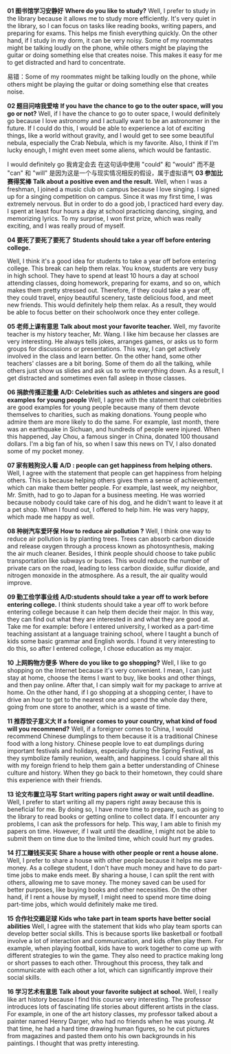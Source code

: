 **01 图书馆学习安静好**
**Where do you like to study?**
<span class="cloze-span" data-cloze-hint="嗯，我更喜欢在图书馆学习，因为它使我学习效率更高。">Well, I prefer to study in the library because it allows me to study more efficiently.</span> <span class="cloze-span" data-cloze-hint="图书馆里很安静，所以我可以专心任务 像读书，写论文，准备考试。这有助于我快速完成所有工作。">It's very quiet in the library, so I can focus on tasks like reading books, writing papers, and preparing for exams. This helps me finish everything quickly. </span><span class="cloze-span" data-cloze-hint="另一方面，如果我在宿舍学习，可能会很吵。">On the other hand, if I study in my dorm, it can be very noisy. </span><span class="cloze-span" data-cloze-hint="我的一些室友可能在电话里大声说话，而其他人可能在弹吉他或做其他会产生噪音的事情。">Some of my roommates might be talking loudly on the phone, while others might be playing the guitar or doing something else that creates noise. </span><span class="cloze-span" data-cloze-hint="这使我很容易分心，很难集中注意力。">This makes it easy for me to get distracted and hard to concentrate.</span>

易错：Some of my roommates might be talking loudly on the phone, while others might be playing the guitar or <span class="cloze-span">doing something else</span> that<span class="cloze-span"> creates noise</span>. 

**02 题目问啥我爱啥**
**If you have the chance to go to the outer space, will you go or not?**
<span class="cloze-span" data-cloze-hint="如果我有机会去外太空，我一定会去，因为我热爱天文学，我确实想成为一名天文学家将来。">Well, if I have the chance to go to outer space, I would definitely go because I love astronomy and I actually want to be an astronomer in the future.</span> <span class="cloze-span" data-cloze-hint="如果我能做到这一点，我将能够体验到许多令人兴奋的事情，比如一个没有重力的世界">If I could do this, I would be able to experience a lot of exciting things, like a world without gravity</span>, and <span class="cloze-span" data-cloze-hint="我会看到一些美丽的星云，特别是蟹状星云，这是我最喜欢的。">I would get to see some beautiful nebula, especially the Crab Nebula, which is my favorite.</span> <span class="cloze-span" data-cloze-hint="而且，我觉得如果我足够幸运，我甚至可能会遇到一些外星人，这将是非常棒的。">Also, I think if I'm lucky enough, I might even meet some aliens, which would be fantastic.</span>

<span class="cloze-span">I would definitely go </span>我肯定会去
在这句话中使用 "could" 和 "would" 而不是 "can" 和 "will" 是因为这是一个与现实情况相反的假设，属于虚拟语气
**03 参加比赛得奖棒**
**Talk about a positive even and the result.**
<span class="cloze-span" data-cloze-hint="当我还是大一新生的时候，我加入了校园里的一个音乐俱乐部，因为我喜欢唱歌。">Well, when I was a freshman, I joined a music club on campus because I love singing.</span><span class="cloze-span" data-cloze-hint="我报名参加了校园里的歌唱比赛。"> I signed up for a singing competition on campus. </span><span class="cloze-span" data-cloze-hint="因为这是我的第一次，我非常紧张。但是为了做好工作，我每天都努力练习。">Since it was my first time, I was extremely nervous. But in order to do a good job, I practiced hard every day.</span> <span class="cloze-span" data-cloze-hint="我每天在学校至少花四个小时练习跳舞、唱歌和背歌词。">I spent at least four hours a day at school practicing dancing, singing, and memorizing lyrics. </span><span class="cloze-span" data-cloze-hint="令我惊讶的是，我获得了一等奖，这真的很令人兴奋，我真的为自己感到骄傲。">To my surprise, I won first prize, which was really exciting, and I was really proud of myself.</span>

**04 要死了要死了要死了**
**Students should take a year off before entering college.**


<span class="cloze-span" data-cloze-hint="嗯，我认为学生在进入大学之前休学一年是个好主意。">Well, I think it's a good idea for students to take a year off before entering college.</span> <span class="cloze-span" data-cloze-hint="这个休息可以帮助他们放松。你知道，学生们在高中都很忙。他们每天至少要在学校花10个小时上课、做作业、准备考试等等，这让他们压力很大。">This break can help them relax. You know, students are very busy in high school. They have to spend at least 10 hours a day at school attending classes, doing homework, preparing for exams, and so on, which makes them pretty stressed out. </span><span class="cloze-span" data-cloze-hint="因此，如果他们可以休假一年，他们可以旅行，欣赏美丽的风景，品尝美味的食物，并认识新朋友。这绝对能帮助他们放松。">Therefore, if they could take a year off, they could travel, enjoy beautiful scenery, taste delicious food, and meet new friends.</span> <span class="cloze-span" data-cloze-hint="这绝对能帮助他们放松。因此，一旦进入大学，他们将能够更好地专注于学业。">This would definitely help them relax. As a result, they would be able to focus better on their schoolwork once they enter college.</span>

**05 老师上课有意思**
**Talk about most your favorite teacher.**
<span class="cloze-span" data-cloze-hint="嗯，我最喜欢的老师是我的历史老师王先生。我喜欢他，因为她的课很有趣。他总是讲笑话，安排游戏，或要求我们组成小组讨论或演示。">Well, my favorite teacher is my history teacher, Mr. Wang. I like him because her classes are very interesting. He always tells jokes, arranges games, or asks us to form groups for discussions or presentations. </span><span class="cloze-span" data-cloze-hint="这样，我可以积极参与课堂，学得更好。">This way, I can get actively involved in the class and learn better. </span><span class="cloze-span" data-cloze-hint="另一方面，其他一些老师的课有点无聊。他们中的一些人负责所有的谈话，而其他人只是给我们看幻灯片，并要求我们写下所有的东西。因此，我会分心，有时甚至在课堂上睡着了。">On the other hand, some other teachers' classes are a bit boring. Some of them do all the talking, while others just show us slides and ask us to write everything down. As a result, I get distracted and sometimes even fall asleep in those classes.</span>

**06 捐款传播正能量**
**A/D: Celebrities such as athletes and singers are good examples for young people**
Well,<span class="cloze-span" data-cloze-hint="我同意名人是年轻人的好榜样的说法，因为他们中的许多人致力于慈善事业，比如捐款。"> I agree with the statement that celebrities are good examples for young people because many of them devote themselves to charities, such as making donations. </span><span class="cloze-span" data-cloze-hint="钦佩他们的年轻人更有可能做同样的事情。">Young people who admire them are more likely to do the same. </span><span class="cloze-span" data-cloze-hint="例如，上个月，四川发生了地震，数百人受伤。当这件事发生时，中国著名歌手周杰伦捐赠了10万美元。">For example, last month, there was an earthquake in Sichuan, and hundreds of people were injured. When this happened, Jay Chou, a famous singer in China, donated 100 thousand dollars.</span> <span class="cloze-span" data-cloze-hint="我是他的超级粉丝，所以当我在电视上看到这条新闻时，我也捐了一些零花钱。">I'm a big fan of his, so when I saw this news on TV, I also donated some of my pocket money.</span>

**07 家有贱狗没人看**
**A/D : people can get happiness from helping others.**
<span class="cloze-span" data-cloze-hint="我同意人们可以从帮助他人中获得幸福的说法。">Well, I agree with the statement that people can get happiness from helping others. </span><span class="cloze-span" data-cloze-hint="这是因为帮助别人可以给他们一种成就感，这种成就感可以让他们成为更好的人。">This is because helping others gives them a sense of achievement, which can make them better people. </span><span class="cloze-span" data-cloze-hint="例如，上周，我的邻居史密斯先生不得不去日本参加一个商务会议。他很担心，因为没有人能照顾他的狗，他不想把它留在宠物店里。当我发现后，我提出要帮助他。他很开心，这也让我很开心。">For example, last week, my neighbor, Mr. Smith, had to go to Japan for a business meeting. He was worried because nobody could take care of his dog, and he didn't want to leave it at a pet shop. When I found out, I offered to help him. He was very happy, which made me happy as well.</span>

**08 种树汽车爱环保**
**How to reduce air pollution ?**
<span class="cloze-span" data-cloze-hint="我认为减少空气污染的一个方法是植树。树木可以通过光合作用吸收二氧化碳并释放氧气，使空气更加清洁。">Well, I think one way to reduce air pollution is by planting trees. Trees can absorb carbon dioxide and release oxygen through a process known as photosynthesis, making the air much cleaner. </span><span class="cloze-span" data-cloze-hint="此外，我认为人们应该选择乘坐公共交通工具，如地铁或公共汽车。">Besides, I think people should choose to take public transportation like subways or buses. </span><span class="cloze-span" data-cloze-hint="这将减少路上私家车的数量，从而减少大气中的二氧化碳、二氧化硫和一氧化氮。因此，空气质量将得到改善。">This would reduce the number of private cars on the road, leading to less carbon dioxide, sulfur dioxide, and nitrogen monoxide in the atmosphere. As a result, the air quality would improve.</span>

**09 勤工俭学事业线**
**A/D:students should take a year off to work before entering college.**
<span class="cloze-span" data-cloze-hint="我认为学生在进入大学之前应该休学一年去工作，因为这可以帮助他们决定他们的专业。">I think students should take a year off to work before entering college because it can help them decide their major.</span> <span class="cloze-span" data-cloze-hint="通过这种方式，他们可以发现自己对什么感兴趣，擅长什么。">In this way, they can find out what they are interested in and what they are good at. </span><span class="cloze-span" data-cloze-hint="以我为例: 在我进入大学之前，我在一所语言培训学校做兼职教学助理，在那里我教了一群孩子一些基本的语法和英语单词。我发现这样做很有趣，所以进入大学后，我选择了教育作为我的专业。">Take me for example: before I entered university, I worked as a part-time teaching assistant at a language training school, where I taught a bunch of kids some basic grammar and English words. I found it very interesting to do this, so after I entered college, I chose education as my major.</span>

**10 上网购物方便多**
**Where do you like to go shopping?**
<span class="cloze-span" data-cloze-hint="嗯，我喜欢上网购物，因为它很方便。我的意思是，我可以呆在家里，选择我想买的东西，像书和其他东西，然后在线支付。">Well, I like to go shopping on the Internet because it's very convenient. I mean, I can just stay at home, choose the items I want to buy, like books and other things, and then pay online. </span><span class="cloze-span" data-cloze-hint="在那之后，我可以简单地等待我的包裹到家。">After that, I can simply wait for my package to arrive at home. </span><span class="cloze-span" data-cloze-hint="另一方面，如果我去购物中心购物，我必须开一个小时的车到最近的购物中心，在那里度过一整天，从一家商店到另一家，这是浪费时间。">On the other hand, if I go shopping at a shopping center, I have to drive an hour to get to the nearest one and spend the whole day there, going from one store to another, which is a waste of time.</span>

**11 推荐饺子意义大**
**If a foreigner comes to your country, what kind of food will you recommend?**
<span class="cloze-span" data-cloze-hint="如果一个外国人来到中国，我会向他们推荐中国饺子，因为它是一种具有悠久历史的传统中国食品。">Well, if a foreigner comes to China, I would recommend Chinese dumplings to them because it is a traditional Chinese food with a long history.</span> <span class="cloze-span" data-cloze-hint="中国人喜欢在重要的节日里吃饺子，特别是在春节期间，因为饺子象征着家庭团聚、财富和幸福。">Chinese people love to eat dumplings during important festivals and holidays, especially during the Spring Festival, as they symbolize family reunion, wealth, and happiness. </span><span class="cloze-span" data-cloze-hint="我可以和我的外国朋友分享这一切，帮助他们更好地了解中国的文化和历史。当他们回到家乡的时候，他们可以和朋友们分享这段经历。">I could share all this with my foreign friend to help them gain a better understanding of Chinese culture and history. When they go back to their hometown, they could share this experience with their friends.</span>

**13 论文布置立马写**
**Start writing papers right away or wait until deadline.**
<span class="cloze-span" data-cloze-hint="我更愿意马上开始写我所有的论文，因为这对我有好处。">Well, I prefer to start writing all my papers right away because this is beneficial for me. </span><span class="cloze-span" data-cloze-hint="通过这样做，我有更多的时间去准备，比如去图书馆读书或上网收集数据。">By doing so, I have more time to prepare, such as going to the library to read books or getting online to collect data.</span> <span class="cloze-span" data-cloze-hint="如果我遇到任何问题，我可以向教授求助。这样，我就能按时完成论文了。">If I encounter any problems, I can ask the professors for help. This way, I am able to finish my papers on time. </span><span class="cloze-span" data-cloze-hint="然而，如果我等到最后期限，我可能无法按时提交，由于时间有限，这可能会影响我的成绩。">However, if I wait until the deadline, I might not be able to submit them on time due to the limited time, which could hurt my grades.</span>

**14 打工赚钱买买买**
**Share a house with other people or rent a house alone.**
<span class="cloze-span" data-cloze-hint="我更喜欢和别人合住一所房子，因为这样可以帮我省钱。">Well, I prefer to share a house with other people because it helps me save money. </span><span class="cloze-span" data-cloze-hint="作为一名大学生，我没有太多的钱，不得不做兼职工作来维持收支平衡。">As a college student, I don't have much money and have to do part-time jobs to make ends meet. </span><span class="cloze-span" data-cloze-hint="通过合租房子，我可以和其他人分摊房租，这样我就可以省钱了。省下来的钱可以用在更好的用途上，比如买书和其他生活必需品。">By sharing a house, I can split the rent with others, allowing me to save money. The money saved can be used for better purposes, like buying books and other necessities. </span><span class="cloze-span" data-cloze-hint="另一方面，如果我自己租房子，我可能需要花更多的时间做兼职工作，这肯定会使我累了。">On the other hand, if I rent a house by myself, I might need to spend more time doing part-time jobs, which would definitely make me tired.</span>

**15 合作社交踢足球**
**Kids who take part in team sports have better social abilities**
Well,<span class="cloze-span" data-cloze-hint="我同意参加团队运动的孩子可以发展更好的社交技能的说法。"> I agree with the statement that kids who play team sports can develop better social skills. </span><span class="cloze-span" data-cloze-hint="这是因为像篮球或足球这样的运动需要很多互动和交流，孩子们经常玩这些运动。">This is because sports like basketball or football involve a lot of interaction and communication, and kids often play them. </span><span class="cloze-span" data-cloze-hint="例如，在踢足球时，孩子们必须一起努力，想出不同的策略来赢得比赛。他们还需要互相练习长或短传。">For example, when playing football, kids have to work together to come up with different strategies to win the game. They also need to practice making long or short passes to each other. </span>T<span class="cloze-span" data-cloze-hint="在这个过程中，他们彼此交谈和沟通很多，这可以显著提高他们的社交技能。">hroughout this process, they talk and communicate with each other a lot, which can significantly improve their social skills.</span>

**16 学习艺术有意思**
**Talk about your favorite subject at school.**
Well, <span class="cloze-span" data-cloze-hint="我真的很喜欢艺术史，因为我觉得这门课很有趣。教授在课堂上介绍了许多有关不同艺术家的精彩人生故事。">I really like art history because I find this course very interesting. The professor introduces lots of fascinating life stories about different artists in the class.</span> <span class="cloze-span" data-cloze-hint="例如，在一堂艺术史课上，我的教授谈到一位名叫亨利 · 达格尔的画家，他年轻时没有朋友。">For example, in one of the art history classes, my professor talked about a painter named Henry Darger, who had no friends when he was young. </span><span class="cloze-span" data-cloze-hint="那时，他很难画出人物，所以他从杂志上剪下图片，贴在自己的画作背景上。我觉得挺有意思的。">At that time, he had a hard time drawing human figures, so he cut pictures from magazines and pasted them onto his own backgrounds in his paintings. I thought that was pretty interesting.</span>